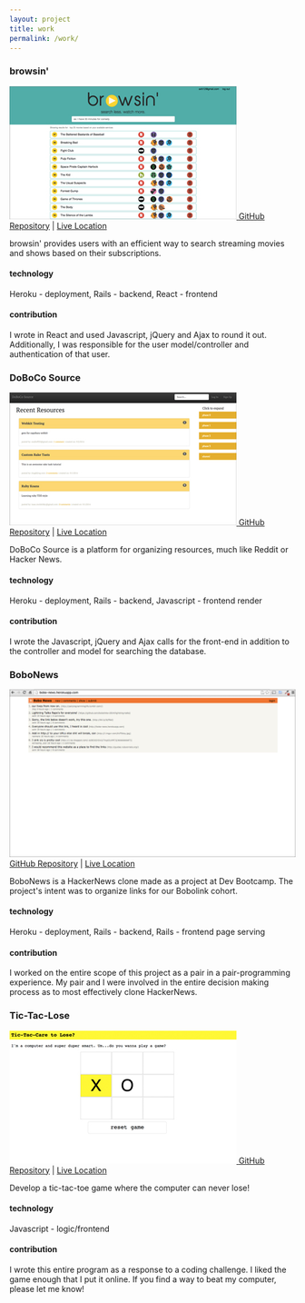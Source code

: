 ```yaml
---
layout: project
title: work 
permalink: /work/
---
```


<div class="projects">
  <h3>browsin'</h3>
  <a href="https://browsin-tetrabranchiate-cotehardie.cfapps.io/" target="_blank">
    <img class="project-img" src="/assets/browsin.jpg" />
  </a>
  <a href="https://github.com/bobolinks-2014/browsin" target="_blank">GitHub Repository</a> | <a href="http://browsin-dbc.herokuapp.com" target="_blank">Live Location</a>
  <p class="object-desc">browsin' provides users with an efficient way to search streaming movies and shows based on their subscriptions.</p>
  <h4>technology</h4>
  <p>Heroku - deployment, Rails - backend, React - frontend</p>
  <h4>contribution</h4>
  <p>I wrote in React and used Javascript, jQuery and Ajax to round it out. Additionally, I was responsible for the user model/controller and authentication of that user.</p>
  </span>
</div>

<div class="projects">
  <h3>DoBoCo Source</h3>
  <a href="http://doboco-source.herokuapp.com" target="_blank">
    <img class="project-img" src="/assets/dobo-source.jpg" />
  </a>
  <a href="https://github.com/bobolinks-2014/dobo-source" target="_blank">GitHub Repository</a> | <a href="http://doboco-source.herokuapp.com" target="_blank">Live Location</a>
    <p class="object-desc">DoBoCo Source is a platform for organizing resources, much like Reddit or Hacker News.</p>
    <h4>technology</h4>
  <p>Heroku - deployment, Rails - backend, Javascript - frontend render</p>
  <h4>contribution</h4>
  <p>I wrote the Javascript, jQuery and Ajax calls for the front-end in addition to the controller and model for searching the database.</p>
  </span>
</div>

<div class="projects">
  <h3>BoboNews</h3>
  <a href="http://bobo-news.herokuapp.com" target="_blank">
    <img class="project-img" src="/assets/bobo-news.jpg" />
  </a>
  <a href="https://github.com/axhi/bobo-news" target="_blank">GitHub Repository</a> | <a href="http://bobo-news.herokuapp.com" target="_blank">Live Location</a>
    <p class="object-desc">BoboNews is a HackerNews clone made as a project at Dev Bootcamp. The project's intent was to organize links for our Bobolink cohort.</p>
    <h4>technology</h4>
  <p>Heroku - deployment, Rails - backend, Rails - frontend page serving</p>
  <h4>contribution</h4>
  <p>I worked on the entire scope of this project as a pair in a pair-programming experience. My pair and I were involved in the entire decision making process as to most effectively clone HackerNews.</p> 
  </span>
</div>

<div class="projects">
  <h3>Tic-Tac-Lose</h3>
  <a href="/tic-tac-toe" target="_blank">
    <img class="project-img" src="/assets/tic-tac.jpg" />
  </a>
  <a href="https://github.com/axhi/tictactoe" target="_blank">GitHub Repository</a> | <a href="/tic-tac-toe" target="_blank">Live Location</a>
    <p class="object-desc">Develop a tic-tac-toe game where the computer can never lose!</p>
    <h4>technology</h4>
  <p>Javascript - logic/frontend</p>
  <h4>contribution</h4>
  <p>I wrote this entire program as a response to a coding challenge. I liked the game enough that I put it online. If you find a way to beat my computer, please let me know!</p>
  </span>
</div>
